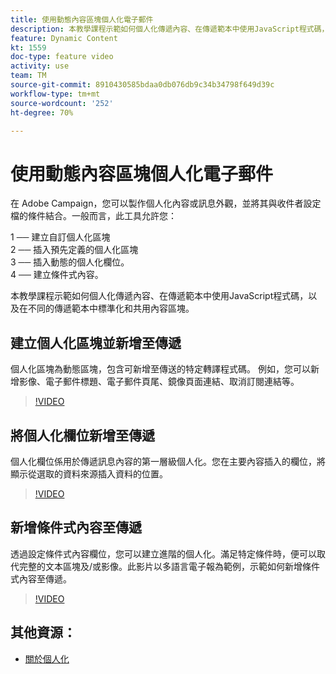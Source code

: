 ```yaml
---
title: 使用動態內容區塊個人化電子郵件
description: 本教學課程示範如何個人化傳遞內容、在傳遞範本中使用JavaScript程式碼，以及在不同的傳遞範本中標準化和共用內容區塊。
feature: Dynamic Content
kt: 1559
doc-type: feature video
activity: use
team: TM
source-git-commit: 8910430585bdaa0db076db9c34b34798f649d39c
workflow-type: tm+mt
source-wordcount: '252'
ht-degree: 70%

---
```



# 使用動態內容區塊個人化電子郵件

在 Adobe Campaign，您可以製作個人化內容或訊息外觀，並將其與收件者設定檔的條件結合。一般而言，此工具允許您：

1 ── 建立自訂個人化區塊\
2 ── 插入預先定義的個人化區塊\
3 ── 插入動態的個人化欄位。\
4 ── 建立條件式內容。

本教學課程示範如何個人化傳遞內容、在傳遞範本中使用JavaScript程式碼，以及在不同的傳遞範本中標準化和共用內容區塊。

## 建立個人化區塊並新增至傳遞

個人化區塊為動態區塊，包含可新增至傳送的特定轉譯程式碼。 例如，您可以新增影像、電子郵件標題、電子郵件頁尾、鏡像頁面連結、取消訂閱連結等。

>[!VIDEO](https://video.tv.adobe.com/v/24924?quality=12)

## 將個人化欄位新增至傳遞

個人化欄位係用於傳遞訊息內容的第一層級個人化。您在主要內容插入的欄位，將顯示從選取的資料來源插入資料的位置。

>[!VIDEO](https://video.tv.adobe.com/v/24925?quality=12)

## 新增條件式內容至傳遞

透過設定條件式內容欄位，您可以建立進階的個人化。滿足特定條件時，便可以取代完整的文本區塊及/或影像。此影片以多語言電子報為範例，示範如何新增條件式內容至傳遞。

>[!VIDEO](https://video.tv.adobe.com/v/24926?quality=12)

## 其他資源：

* [關於個人化](https://experienceleague.adobe.com/docs/campaign-classic/using/sending-messages/personalizing-deliveries/about-personalization.html?lang=en)
